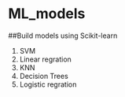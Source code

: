 # ML_models

##Build models using Scikit-learn

1) SVM
2) Linear regration
3) KNN
4) Decision Trees
5) Logistic regration
